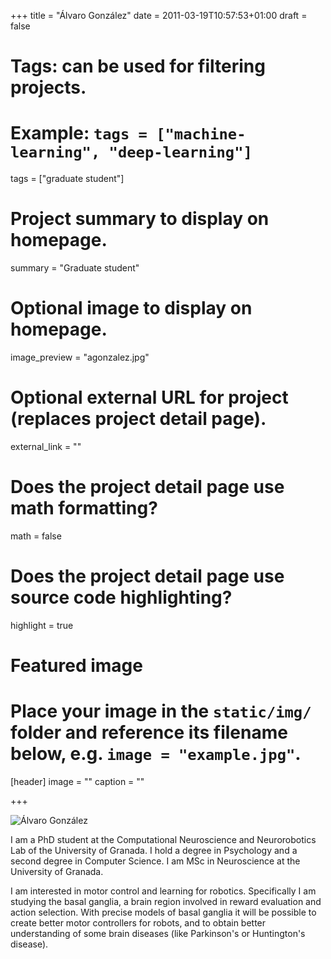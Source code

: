 +++
title = "Álvaro González"
date = 2011-03-19T10:57:53+01:00
draft = false

# Tags: can be used for filtering projects.
# Example: `tags = ["machine-learning", "deep-learning"]`
tags = ["graduate student"]

# Project summary to display on homepage.
summary = "Graduate student"

# Optional image to display on homepage.
image_preview = "agonzalez.jpg"

# Optional external URL for project (replaces project detail page).
external_link = ""

# Does the project detail page use math formatting?
math = false

# Does the project detail page use source code highlighting?
highlight = true

# Featured image
# Place your image in the `static/img/` folder and reference its filename below, e.g. `image = "example.jpg"`.
[header]
image = ""
caption = ""

+++

![Álvaro González](/img/agonzalez.jpg)

I am a PhD student at the Computational Neuroscience and Neurorobotics Lab of the University of Granada. I hold a degree in Psychology and a second degree in Computer Science. I am MSc in Neuroscience at the University of Granada. 

I am interested in motor control and learning for robotics. Specifically I am studying the basal ganglia, a brain region involved in reward evaluation and action selection. With precise models of basal ganglia it will be possible to create better motor controllers for robots, and to obtain better understanding of some brain diseases (like Parkinson's or Huntington's disease).
